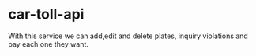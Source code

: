 # car-toll-api
With this service we can add,edit and delete plates, inquiry violations and pay each one they want.
